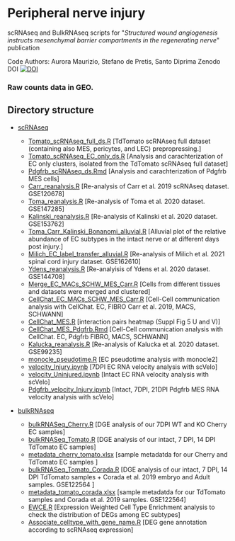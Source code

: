 # Peripheral nerve injury
scRNAseq and BulkRNAseq scripts for "*Structured wound angiogenesis instructs mesenchymal barrier compartments in the regenerating nerve*" publication 

Code Authors: Aurora Maurizio, Stefano de Pretis, Santo Diprima
Zenodo DOI [![DOI](https://zenodo.org/badge/678296994.svg)](https://zenodo.org/badge/latestdoi/678296994)
 
### Raw counts data in GEO. 

## Directory structure


 * [scRNAseq](./scRNAseq)
   * [Tomato_scRNAseq_full_ds.R](./scRNAseq/Tomato_scRNAseq_full_ds.R) [TdTomato scRNAseq full dataset (containing also MES, pericytes, and LEC) prepropressing.] 
   * [Tomato_scRNAseq_EC_only_ds.R](./scRNAseq/Tomato_scRNAseq_EC_only_ds.R) [Analysis and carachterization of EC only clusters, isolated from the TdTomato scRNAseq full dataset]
   * [Pdgfrb_scRNAseq_ds.Rmd](./scRNAseq/Pdgfrb_scRNAseq_ds.Rmd) [Analysis and carachterization of Pdgfrb MES cells]
   * [Carr_reanalysis.R](./scRNAseq/Carr_reanalysis.R) [Re-analysis of Carr et al. 2019 scRNAseq dataset. GSE120678]
   * [Toma_reanalysis.R](./scRNAseq/Toma_reanalysis.R) [Re-analysis of Toma et al. 2020 dataset. GSE147285]
   * [Kalinski_reanalysis.R](./scRNAseq/Kalinski_reanalysis.R) [Re-analysis of Kalinski et al. 2020 dataset. GSE153762]
   * [Toma_Carr_Kalinski_Bonanomi_alluvial.R](./scRNAseq/Toma_Carr_Kalinski_Bonanomi_alluvial.R) [Alluvial plot of the relative abundance of EC subtypes in the intact nerve or at different days post injury.]
   * [Milich_EC_label_transfer_alluvial.R](./scRNAseq/Milich_EC_label_transfer_alluvial.R ) [Re-analysis of Milich et al. 2021 spinal cord injury dataset. GSE162610]
   * [Ydens_reanalysis.R](./scRNAseq/Ydens_reanalysis.R) [Re-analyisis of Ydens et al. 2020 dataset. GSE144708]
   * [Merge_EC_MACs_SCHW_MES_Carr.R](./scRNAseq/Merge_EC_MACs_SCHW_MES_Carr.R) [Cells from different tissues and datasets were merged and clustered]
   * [CellChat_EC_MACs_SCHW_MES_Carr.R](./scRNAseq/CellChat_EC_MACs_SCHW_MES_Carr.R) [Cell-Cell communication analysis with CellChat. EC, FIBRO Carr et al. 2019, MACS, SCHWANN]
   * [CellChat_MES.R](./scRNAseq/CellChat_MES.R) [interaction pairs heatmap (Suppl Fig 5 U and V)]
   * [CellChat_MES_Pdgfrb.Rmd](./scRNAseq/CellChat_MES_Pdgfrb.Rmd) [Cell-Cell communication analysis with CellChat. EC, Pdgfrb FIBRO, MACS, SCHWANN] 
   * [Kalucka_reanalysis.R](./scRNAseq/Kalucka_reanalysis.R) [Re-analysis of Kalucka et al. 2020 dataset. GSE99235]
   * [monocle_pseudotime.R](./scRNAseq/monocle_pseudotime.R) [EC pseudotime analysis with monocle2]
   * [velocity_Injury.ipynb](./scRNAseq/velocity_Injury.ipynb) [7DPI EC RNA velocity analysis with scVelo]
   * [velocity_Uninjured.ipynb](./scRNAseq/velocity_Uninjured.ipynb) [Intact EC RNA velocity analysis with scVelo]
   * [Pdgfrb_velocity_Injury.ipynb](./scRNAseq/Pdgfrb_velocity_Injury.ipynb) [Intact, 7DPI, 21DPI Pdgfrb MES RNA velocity analysis with scVelo]

 * [bulkRNAseq](./bulkRNAseq) 
   * [bulkRNASeq_Cherry.R](./bulkRNAseq/bulkRNASeq_Cherry.R) [DGE analysis of our 7DPI WT and KO Cherry EC samples]
   * [bulkRNASeq_Tomato.R](./bulkRNAseq/bulkRNASeq_Tomato.R) [DGE analysis of our intact, 7 DPI, 14 DPI TdTomato EC samples]
   * [metadata_cherry_tomato.xlsx](./bulkRNAseq/metadata_cherry_tomato.xlsx) [sample metadatda for our Cherry and TdTomato EC samples ]
   * [bulkRNASeq_Tomato_Corada.R](./bulkRNAseq/bulkRNASeq_Tomato_Corada.R) [DGE analysis of our intact, 7 DPI, 14 DPI TdTomato samples + Corada et al. 2019 embryo and Adult samples. GSE122564 ]
   * [metadata_tomato_corada.xlsx](./bulkRNAseq/metadata_tomato_corada.xlsx) [sample metadatda for our TdTomato samples and Corada et al. 2019 samples. GSE122564]
   * [EWCE.R](./bulkRNAseq/EWCE.R) [Expression Weighted Cell Type Enrichment analysis to check the distribution of DEGs among EC subtypes]
   * [Associate_celltype_with_gene_name.R](./bulkRNAseq/Associate_celltype_with_gene_name.R) [DEG gene annotation according to scRNAseq expression]






